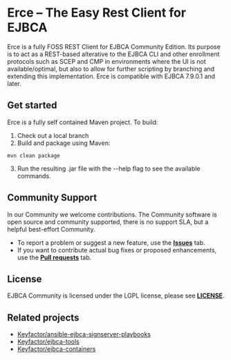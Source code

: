 # Erce – The Easy Rest Client for EJBCA

Erce is a fully FOSS REST Client for EJBCA Community Edition. Its purpose is to act as a REST-based alterative to the EJBCA CLI and other enrollment protocols such as SCEP and CMP in environments where the UI is not available/optimal, but also to allow for further scripting by branching and extending this implementation. Erce is compatible with EJBCA 7.9.0.1 and later. 

## Get started 

Erce is a fully self contained Maven project. To build:

1. Check out a local branch 
2. Build and package using Maven:
```
mvn clean package
```
3. Run the resulting .jar file with the --help flag to see the available commands. 

## Community Support

In our Community we welcome contributions. The Community software is open source and community supported, there is no support SLA, but a helpful best-effort Community.

* To report a problem or suggest a new feature, use the **[Issues](../../issues)** tab. 
* If you want to contribute actual bug fixes or proposed enhancements, use the **[Pull requests](../../pulls)** tab.

## License
EJBCA Community is licensed under the LGPL license, please see **[LICENSE](LICENSE)**.

## Related projects 

* [Keyfactor/ansible-ejbca-signserver-playbooks](https://github.com/Keyfactor/ansible-ejbca-signserver-playbooks) 
* [Keyfactor/ejbca-tools](https://github.com/Keyfactor/ejbca-tools) 
* [Keyfactor/ejbca-containers](https://github.com/Keyfactor/ejbca-containers) 
